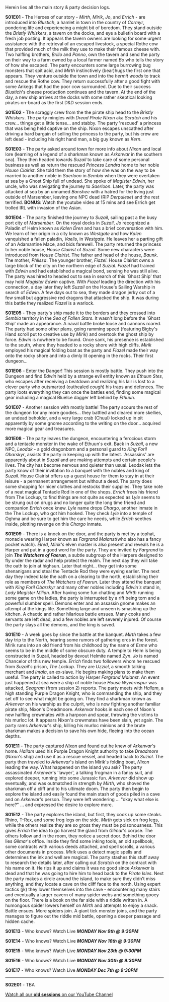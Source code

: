 Herein lies all the main story & party decision logs.

**S01E01** - The Heroes of our story - _Mirth_, _Mirik_, _Jo_, and _Errich_ - are introduced into _Blustich_, a hamlet in town in the country of _Cormyr_, pondering life and experiencing a might bit of boredom. They stand outside the _Bristly Whiskers_, a tavern on the docks, and eye a bulletin board with a fresh job posting. It appears the tavern owners are looking for some urgent assistance with the retrieval of an escaped livestock, a special Rothe cow that provided much of the milk they use to make their famous cheese with. Two halfling brothers, _Brillo_ and _Panno_, own the tavern and send the party on their way to a farm owned by a local farmer named _Bo_ who tells the story of how she escaped. The party encounters some large burrowing bug monsters that spit acid, and _Mirth_ instinctively (bear)hugs the first one that appears. They venture outside the town and into the _hermit woods_ to track and rescue the Rothe cow. They return successfully after a good fight with some Ankegs that had the poor cow surrounded. Due to their success _Blustich_'s cheese production continues and the tavern. At the end of the day, a new ship arrives at the docks with some rather skeptical looking pirates on-board as the first D&D session ends.

**S01E02** - The scraggly crew from the the pirate ship head to the _Bristly Whiskers_. The party mingles with _Dread Pirate Nixon_ aka _Scratch_ and his crew... things get a little tense... and stabby. The party 'rescued' a princess that was being held captive on the ship. Nixon escapes unscathed after driving a hard bargain of selling the princess to the party, but his crew are left dead - including his right hand man, a big guy known as _Kern_.

**S01E03** - The party asked around town for more info about _Nixon_ and local lore (learning of a legend of a sharkman known as _Arkanvar_ in the southern sea). They then headed towards _Suzail_ to take care of some personal business as well as return the rescued _Princess Landra_ home to her noble _House Clairist_. She told them the story of how she was on the way to be married to another noble in _Saerloon_ in _Sembia_ when they were overtaken at sea by a Ghost Ship full of undead. She spoke of _Magister Edwin_, her uncle, who was navigating the journey to _Saerloon_. Later, the party was attacked at sea by an unnamed _Banshee_ with a hatred for the living just outside of Marsember, leaving one NPC dead (RIP _Derpulese_) and the rest terrified. **BONUS**: Watch the youtube video at 15 mins and see Errich get trolled IRL with invasion of the Asian.

**S01E04** - The party finished the journey to _Suzail_, sailing past a the busy port city of _Marsember_. On the royal docks in _Suzail_, _Jo_ recognized a Paladin of Helm known as _Kalen Dren_ and has a brief conversation with him. We learn of her origin in a city known as _Westgate_ and how _Kalen_ vanquished a fallen paladin, _Vaelis_, in _Westgate_. He leaves her a parting gift of an Adamantine Mace, and bids farewell. The party returned the princess to her noble house, _House Clairist_ of _Suzail_. Some new characters were introduced from _House Clairist_. The father and head of the house, _Baunk_. The mother, _Phlissa_. The younger brother, _Fiazel_. House Clairist owns a large block of the city on the northern edge of _Suzial_. _Fiazel_ had trained with _Edwin_ and had established a magical bond, sensing he was still alive. The party was hired to headed out to sea in search of this 'Ghost Ship' that may hold _Magister Edwin_ captive. With _Fiazel_ leading the direction with his connection, a day later they left _Suzail_ on the House's Sailing Warship in search of _Edwin_. A few days out to sea, they made dragon jerky out of a few small but aggressive red dragons that attacked the ship. It was during this battle they realized _Fiazel_ is a warlock.

**S01E05** - They party's ship made it to the borders and they crossed into _Sembia_ territory in the _Sea of Fallen Stars_. It wasn't long before the 'Ghost Ship' made an appearance. A naval battle broke loose and cannons roared. The party had some other plans, going ramming speed (featuring Bigby's Hand scroll put to creative use by _Mirik_) and overtook the ghost ship by force. _Edwin_ is nowhere to be found. Once sank, his presence is established to the south, where they headed to a rocky shore with high cliffs. _Mirik_ employed his magical folding boat as the party and _Fiazel_ made their way onto the rocky shore and into a dimly lit opening in the rocks. Their first dungeon...

**S01E06** - Enter the Danger! This session is mostly battle. They push into the Dungeon and find _Edwin_ held by a strange evil entity known as _Ethuun Stes_, who escapes after receiving a beatdown and realizing his lair is lost to a clever party who outsmarted (outhealed *cough*) his traps and defences. The party loots everything they can once the battles end, finding some magical gear including a magical BlueIce dagger left behind by _Ethuun_.

**S01E07** - Another session with mostly battle! The party scours the rest of the dungeon for any more goodies... they battled and cleared more skellies, an undead beholder, and a very large crab (Chuul) locked up in pit apparently by some gnome according to the writing on the door... acquired more magical gear and treasures.

**S01E08** - The party leaves the dungeon, encountering a ferocious storm and a tentacle monster in the wake of Ethuun's exit. Back in _Suzail_, a new NPC, _Leodak_ - a gold dragonborn and a personal guard to _King Foril Obarskyr_, assists the party in keeping up with the latest. 'Assassins' are apparently about in _Suzail_ and are making attempts and certain people's lives. The city has become nervous and quieter than usual. Leodak lets the party know of their invitation to a banquet with the nobles and king of _Suzail_. House Clairist offers up a guest house for them to stay in at their leisure - a permanent arrangement but without a deed. The party does some shopping for nicer clothes and restocks their supplies. They take note of a neat magical Tentacle Rod in one of the shops. _Errich_ frees his friend from The Lockup, to find things are not quite as expected as _Lyle_ seems to be strung out on drugs and no longer quite the long time friend and companion _Errich_ once knew. _Lyle_ name drops _Chargo_, another inmate in the The Lockup, who got him hooked. They check _Lyle_ into a temple of Oghma and be sure to get him the care he needs, while _Errich_ seethes inside, plotting revenge on this _Chargo_ inmate.

**S01E09** - There is a knock on the door, and the party is met by a tophat, monacle wearing Harper known as _Fargrand Malanst_(who also has a fancy pocket watch). _Elred_, _Mirik's_ elven master is also present and reveals he is a Harper and put in a good word for the party. They are invited by _Fargrand_ to join **_The Watchers of Faerun_**, a subtle subgroup of the Harpers designed to fly under the radar and help protect the realm. The next day they will take the oath to join at highsun. Later that night... they get into some shenanigans and steal the Tentacle Rod they were eyeing earlier. The next day they indeed take the oath on a clearing to the north, establishing their role as members of _The Watchers of Faerun_. Later they attend the banquet with _King Foril Obarskyr_ and many other nobles including _Edwin's_ stand in, _Lady Magister Milian_. After having some fun chatting and _Mirth_ running some game on the ladies, the party is interrupted by a rift being torn and a powerful slumber spell. Demons enter and an assassin gnome makes an attempt at the kings life. Something large and unseen is smashing up the kitchen. A chaotic and rather hilarious battle ensues. Many cooks and servants are left dead, and a few nobles are left severely injured. Of course the party slays all the demons, and the king is saved.

**S01E10** - A week goes by since the battle at the banquet. _Mirth_ takes a few day trip to the North, hearing some rumors of gathering orcs in the forest. Mirik runs into an old friend from his childhood by the name of _Esme_ who seems to be in the middle of some obscure duty. A temple to Helm is being constructed in Suzail, headed by devout Helmite named _Zyn_. _Jo_ is named Chancelor of this new temple. _Errich_ finds two followers whom he rescued from _Suzail's_ prison, _The Lockup_. They are _Uzziel_, a smooth talking merchant and _Imala_, an ex-slave. He begins making plans to make them useful. The party is called to action by Harper _Fargrand Malanst_. An event just happened at sea were a ship of noble house _House Wyvernspur_ was attacked, _Seagram_ (from session 2) reports. The party meets with _Hallam_, a high standing Purple Dragon Knight, who is commanding the ship, and they set off to see what might be going on. They find a sharkman known as _Arkenvar_ on his warship as the culprit, who is now fighting another familiar pirate ship, Nixon's Dreadmoore. _Arkenvar_ hooks in each one of Nixon's new halfling crewmates with a harpoon and spear, throwing the victims to his murloc lot. It appears Nixon's crewmates have been slain, yet again. The party rams _Arkenvar_'s ship, killing his murloc minions and the brute sharkman makes a decision to save his own hide, fleeing into the ocean depths.

**S01E11** - The party captured _Nixon_ and found out he knew of _Arkenvar_'s home. _Hallam_ used his Purple Dragon Knight authority to take _Dreadmore_ (_Nixon_'s ship) and use it as a rescue vessel, and headed back to _Suzial_. The party then traveled to _Arkenvar_'s island on Mirik's folding boat, _Nixon_ leading the way. What happened on the island you ask? The party assassinated _Arkenvar_'s 'lawyer', a talking frogman in a fancy suit, and explored deeper, running into some Jurassic fun. _Arkenvar_ did show up eventually, and was outmatched in strength by _Mirth_, who shoved the sharkman off a cliff and to his ultimate doom. The party then begin to explore the island and easily found the main stash of goods piled in a cave and on _Arkenvar_'s person. They were left wondering ... "okay what else is here?" ... and expressed the desire to explore more.

**S01E12** - The party explores the island, but first, they cook up some steaks. Rhino, T-Rex, and some frog legs on the side. _Mirth_ gets sick on frog legs, while the others realize they are so gross they must be poisonousness. This gives _Errich_ the idea to go harvest the gland from _Gilmar_'s corpse. The others follow and in the room, they notice a secret door. Behind the door lies _Gilmar_'s office. Inside they find some inking tools, an old spellbook, some contracts with various deeds attached, and spell scrolls, a various other documents in process. _Mirik_ uses a detect magic spells and determines the ink and well are magical. The party stashes this stuff away to research the details later, after calling out _Scratch_ on the contract with his name on it. He rips it up and claims it was no good since _Arkenvar_ is dead and that he was going to hire him to head back to the _Pirate Isles_. Next the party makes a circle around the island, to make sure they didn’t miss anything, and they locate a cave on the cliff face to the north. Using expert tactics (jk) they lower themselves into the cave - encountering many stairs and eventually a larger cavern of many spider webs and something gooey on the floor. There is a book on the far side with a riddle written in. A humongous spider lowers herself on _Mirth_ and attempts to enjoy a snack. Battle ensues. More spiders join. A giant tick monster joins, and the party manages to figure out the riddle mid battle, opening a deeper passage and hidden cache.

**S01E13** - Who knows? Watch Live **_MONDAY Nov 9th @ 9:30PM_**

**S01E14** - Who knows? Watch Live **_MONDAY Nov 16th @ 9:30PM_**

**S01E15** - Who knows? Watch Live **_MONDAY Nov 23th @ 9:30PM_**

**S01E16** - Who knows? Watch Live **_MONDAY Nov 30th @ 9:30PM_**

**S01E17** - Who knows? Watch Live **_MONDAY Dec 7th @ 9:30PM_**

-------------

**S02E01** - TBA

[Watch all our **old sessions** on our YouTube Channel](https://www.youtube.com/channel/UCl5oo_4dYXnA8oNXYGtib_Q)
